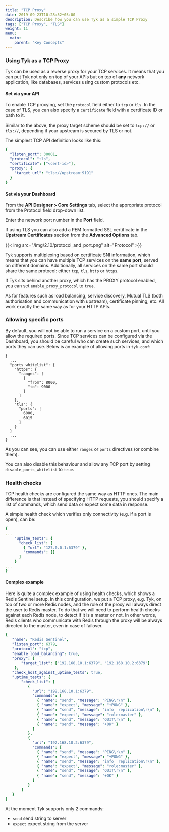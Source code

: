 ```yaml
---
title: "TCP Proxy"
date: 2019-09-23T10:28:52+03:00
description: Describe how you can use Tyk as a simple TCP Proxy
tags: ["TCP Proxy", "TLS"]
weight: 11
menu:
  main:
    parent: "Key Concepts"
---
```


### Using Tyk as a TCP Proxy

Tyk can be used as a reverse proxy for your TCP services. It means that you can put Tyk not only on top of your APIs but on top of **any** network application, like databases, services using custom protocols etc.

#### Set via your API

To enable TCP proxying, set the `protocol` field either to `tcp` or `tls`. In the case of TLS, you can also specify a `certificate` field with a certificate ID or path to it.

Similar to the above, the proxy target scheme should be set to `tcp://` or `tls://`, depending if your upstream is secured by TLS or not.

The simplest TCP API definition looks like this:

```yaml
{
  "listen_port": 30001,
  "protocol": "tls",
  "certificate": ["<cert-id>"],
  "proxy": {
    "target_url": "tls://upstream:9191"
  }
}
```

#### Set via your Dashboard

From the **API Designer > Core Settings** tab, select the appropriate protocol from the Protocol field drop-down list.

Enter the network port number in the **Port** field.

If using TLS you can also add a PEM formatted SSL certificate in the **Upstream Certificates** section from the **Advanced Options** tab.

{{< img src="/img/2.10/protocol_and_port.png" alt="Protocol" >}}

Tyk supports multiplexing based on certificate SNI information, which means that you can have multiple TCP services on the **same port**, served on different domains. Additionally, all services on the same port should share the same protocol: either `tcp`, `tls`, `http` or `https`.

If Tyk sits behind another proxy, which has  the PROXY protocol enabled, you can set `enable_proxy_protocol` to `true`. 

As for features such as load balancing, service discovery, Mutual TLS (both authorisation and communication with upstream), certificate pinning, etc. All work exactly the same way as for your HTTP APIs. 

### Allowing specific ports

By default, you will not be able to run a service on a custom port, until you allow the required ports. 
Since TCP services can be configured via the Dashboard, you should be careful who can create such services, and which ports they can use. Below is an example of allowing ports in `tyk.conf`:

```
{
  ...
  "ports_whitelist": {
    "https": {
      "ranges": [
        {
          "from": 8000,
          "to": 9000
        }
      ]
    },
    "tls": {
      "ports": [
        6000,
        6015
      ]
    }
  }
  ...
}
```

As you can see, you can use either `ranges` or `ports` directives (or combine them). 

You can also disable this behaviour and allow any TCP port by setting `disable_ports_whitelist` to `true`.


### Health checks

TCP health checks are configured the same way as HTTP ones.
The main difference is that instead of specifying HTTP requests, you should specify a list of commands, which send data or expect some data in response. 

A simple health check which verifies only connectivity (e.g. if a port is open), can be: 

```yaml
{
...
	"uptime_tests": {
	  "check_list": [
	    { "url": "127.0.0.1:6379" },
        "commands": []
	  ]
	}
...
}
```

#### Complex example

Here is quite a complex example of using health checks, which shows a Redis Sentinel setup. In this configuration, we put a TCP proxy, e.g. Tyk, on top of two or more Redis nodes, and the role of the proxy will always direct the user to Redis master. To do that we will need to perform health checks against each Redis node, to detect if it is a master or not. In other words, Redis clients who communicate with Redis through the proxy will be always directed to the master, even in case of failover.

```yaml
{
   "name": "Redis Sentinel",
   "listen_port": 6379,
   "protocol": "tcp",
   "enable_load_balancing": true,
   "proxy": {
	   "target_list": ["192.168.10.1:6379", "192.168.10.2:6379"]
	},
   "check_host_against_uptime_tests": true,
   "uptime_tests": {
       "check_list": [
          {
			"url": "192.168.10.1:6379",
            "commands": [
              { "name": "send", "message": "PING\r\n" },
              { "name": "expect", "message": "+PONG" },
              { "name": "send", "message": "info  replication\r\n" },
              { "name": "expect", "message": "role:master" },
              { "name": "send", "message": "QUIT\r\n" }, 
              { "name": "send", "message": "+OK" }
            ]
          },
          {
			"url": "192.168.10.2:6379",
            "commands": [
              { "name": "send", "message": "PING\r\n" },
              { "name": "expect", "message": "+PONG" },
              { "name": "send", "message": "info  replication\r\n" },
              { "name": "expect", "message": "role:master" },
              { "name": "send", "message": "QUIT\r\n" }, 
              { "name": "send", "message": "+OK" }
            ]
          }
       ]
   }
}
```

At the moment Tyk supports only 2 commands:
 - `send`  send string to server
- `expect`  expect string from the server


[1]: /img/dashboard/system-management/api-protocol.png
